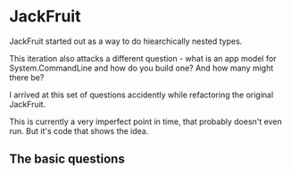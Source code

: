 ﻿# JackFruit

JackFruit started out as a way to do hiearchically nested types. 

This iteration also attacks a different question - what is an app model for System.CommandLine and how do you build one? 
And how many might there be? 

I arrived at this set of questions accidently while refactoring the original JackFruit. 

This is currently a very imperfect point in time, that probably doesn't even run. But it's code that shows the idea.

## The basic questions

